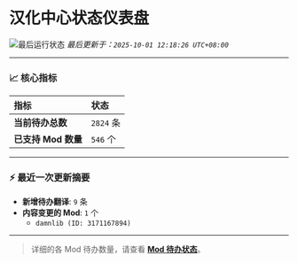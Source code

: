 # 汉化中心状态仪表盘

![最后运行状态](https://img.shields.io/badge/Last%20Run-Success-green)
*最后更新于：`2025-10-01 12:18:26 UTC+08:00`*

---

### 📈 **核心指标**

| 指标 | 状态 |
| :--- | :--- |
| **当前待办总数** | ``2824`` 条 |
| **已支持 Mod 数量** | ``546`` 个 |

---

### ⚡ **最近一次更新摘要**

*   **新增待办翻译**: `9` 条
*   **内容变更的 Mod**: `1` 个
    *   `damnlib (ID: 3171167894)`

---

> 详细的各 Mod 待办数量，请查看 [**Mod 待办状态**](MOD_TODO_STATUS.md)。
